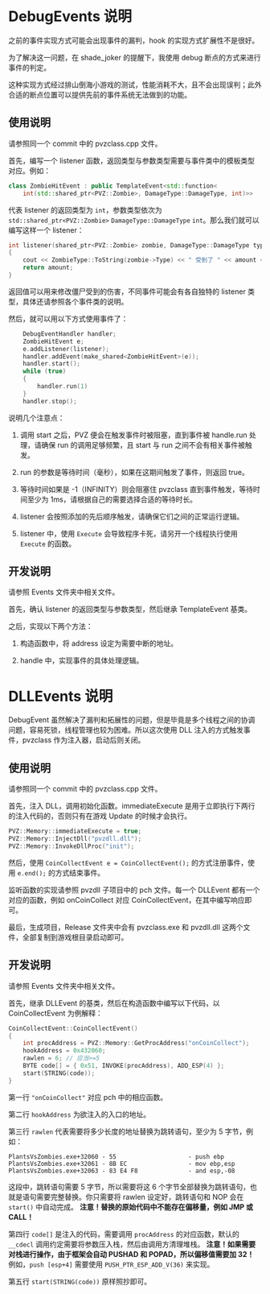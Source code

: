 # DebugEvents 说明

之前的事件实现方式可能会出现事件的漏判，hook 的实现方式扩展性不是很好。

为了解决这一问题，在 shade_joker 的提醒下，我使用 debug 断点的方式来进行事件的判定。

这种实现方式经过排山倒海小游戏的测试，性能消耗不大，且不会出现误判；此外合适的断点位置可以提供先前的事件系统无法做到的功能。

## 使用说明

请参照同一个 commit 中的 pvzclass.cpp 文件。

首先，编写一个 listener 函数，返回类型与参数类型需要与事件类中的模板类型对应。例如：

```cpp
class ZombieHitEvent : public TemplateEvent<std::function<
    int(std::shared_ptr<PVZ::Zombie>, DamageType::DamageType, int)>>
```

代表 listener 的返回类型为 `int`，参数类型依次为 `std::shared_ptr<PVZ::Zombie>` `DamageType::DamageType` `int`。那么我们就可以编写这样一个 listener：

```cpp
int listener(shared_ptr<PVZ::Zombie> zombie, DamageType::DamageType type, int amount)
{
    cout << ZombieType::ToString(zombie->Type) << " 受到了 " << amount << " 点伤害，类型为 " << DamageType::ToString(type) << endl;
    return amount;
}
```

返回值可以用来修改僵尸受到的伤害，不同事件可能会有各自独特的 listener 类型，具体还请参照各个事件类的说明。

然后，就可以用以下方式使用事件了：

```cpp
    DebugEventHandler handler;
    ZombieHitEvent e;
    e.addListener(listener);
    handler.addEvent(make_shared<ZombieHitEvent>(e));
    handler.start();
    while (true)
    {
        handler.run(1)
    }
    handler.stop();
```

说明几个注意点：

1. 调用 start 之后，PVZ 便会在触发事件时被阻塞，直到事件被 handle.run 处理，请确保 run 的调用足够频繁，且 start 与 run 之间不会有相关事件被触发。

2. run 的参数是等待时间（毫秒），如果在这期间触发了事件，则返回 true。

3. 等待时间如果是 -1（INFINITY）则会阻塞住 pvzclass 直到事件触发，等待时间至少为 1ms，请根据自己的需要选择合适的等待时长。

4. listener 会按照添加的先后顺序触发，请确保它们之间的正常运行逻辑。

5. listener 中，使用 `Execute` 会导致程序卡死，请另开一个线程执行使用 `Execute` 的函数。

## 开发说明

请参照 Events 文件夹中相关文件。

首先，确认 listener 的返回类型与参数类型，然后继承 TemplateEvent 基类。

之后，实现以下两个方法：

1. 构造函数中，将 address 设定为需要中断的地址。

2. handle 中，实现事件的具体处理逻辑。

# DLLEvents 说明

DebugEvent 虽然解决了漏判和拓展性的问题，但是毕竟是多个线程之间的协调问题，容易死锁，线程管理也较为困难。所以这次使用 DLL 注入的方式触发事件，pvzclass 作为注入器，启动后则关闭。

## 使用说明

请参照同一个 commit 中的 pvzclass.cpp 文件。

首先，注入 DLL，调用初始化函数。immediateExecute 是用于立即执行下两行的注入代码的，否则只有在游戏 Update 的时候才会执行。

```cpp
PVZ::Memory::immediateExecute = true;
PVZ::Memory::InjectDll("pvzdll.dll");
PVZ::Memory::InvokeDllProc("init");
```

然后，使用 `CoinCollectEvent e = CoinCollectEvent();` 的方式注册事件，使用 `e.end();` 的方式结束事件。

监听函数的实现请参照 pvzdll 子项目中的 pch 文件。每一个 DLLEvent 都有一个对应的函数，例如 onCoinCollect 对应 CoinCollectEvent，在其中编写响应即可。

最后，生成项目，Release 文件夹中会有 pvzclass.exe 和 pvzdll.dll 这两个文件，全部复制到游戏根目录启动即可。

## 开发说明

请参照 Events 文件夹中相关文件。

首先，继承 DLLEvent 的基类，然后在构造函数中编写以下代码，以 CoinCollectEvent 为例解释：

```cpp
CoinCollectEvent::CoinCollectEvent()
{
    int procAddress = PVZ::Memory::GetProcAddress("onCoinCollect");
    hookAddress = 0x432060;
    rawlen = 6; // 应当>=5
    BYTE code[] = { 0x51, INVOKE(procAddress), ADD_ESP(4) };
    start(STRING(code));
}
```

第一行 `"onCoinCollect"` 对应 pch 中的相应函数。

第二行 `hookAddress` 为欲注入的入口的地址。

第三行 `rawlen` 代表需要将多少长度的地址替换为跳转语句，至少为 5 字节，例如：

```
PlantsVsZombies.exe+32060 - 55                    - push ebp
PlantsVsZombies.exe+32061 - 8B EC                 - mov ebp,esp
PlantsVsZombies.exe+32063 - 83 E4 F8              - and esp,-08
```

这段中，跳转语句需要 5 字节，所以需要将这 6 个字节全部替换为跳转语句，也就是语句需要完整替换。你只需要将 rawlen 设定好，跳转语句和 NOP 会在 `start()` 中自动完成。 **注意！替换的原始代码中不能存在偏移量，例如 JMP 或 CALL！**

第四行 `code[]` 是注入的代码，需要调用 `procAddress` 的对应函数，默认的 `__cdecl` 调用约定需要将参数压入栈，然后由调用方清理堆栈。 **注意！如果需要对栈进行操作，由于框架会自动 PUSHAD 和 POPAD，所以偏移值需要加 32！** 例如，`push [esp+4]` 需要使用 `PUSH_PTR_ESP_ADD_V(36)` 来实现。

第五行 `start(STRING(code))` 原样照抄即可。
